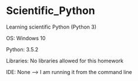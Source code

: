 # Scientific_Python
Learning scientific Python (Python 3)

OS:         Windows 10

Python:     3.5.2

Libraries:  No libraries allowed for this homework

IDE:        None --> I am running it from the command line


